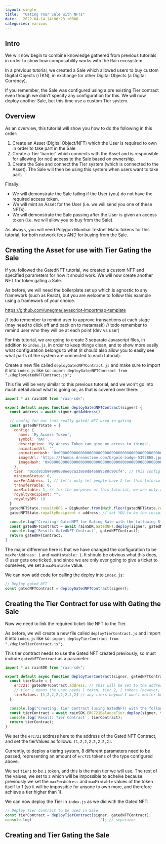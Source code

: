 ```yaml
---
layout: single
title:  "Gating Your Sale with NFTs"
date:   2022-04-14 14:00:23 +0000
categories: various
---
```


## Intro

We will now begin to combine knowledge gathered from previous tutorials in order to show how composability works with the Rain ecosystem.

In a previous tutorial, we created a Sale which allowed users to buy custom Digital Objects (rTKN), in exchange for other Digital Objects (a Digital Currency).

If you remember, the Sale was configured using a pre existing Tier contract even though we didn't specify any configuration for this. We will now deploy another Sale, but this time use a custom Tier system.


## Overview

As an overview, this tutorial will show you how to do the following in this order: 

1. Create an Asset (Digital Object/NFT) which the User is required to own in order to take part in the Sale.
2. Create a Tier 'barrier' which connects with the Asset and is responsible for allowing (or not) access to the Sale based on ownership.
3. Create the Sale and connect the Tier system (which is connected to the Asset). The Sale will then be using this system when users want to take part.

Finally:
* We will demonstrate the Sale failing if the User (you) do not have the required access token.
* We will mint an Asset for the User (i.e. we will send you one of these NFTs).
* We will demonstrate the Sale passing after the User is given an access token (i.e. we will allow you to buy from the Sale).

As always, you will need Polygon Mumbai Testnet Matic tokens for this tutorial, for both network fees AND for buying from the Sale. 

## Creating the Asset for use with Tier Gating the Sale

If you followed the GatedNFT tutorial, we created a custom NFT and specified parameters for how it should work. We will now create another NFT for token gating a Sale.

As before, we will need the boilerplate set up which is agnostic to any framework (such as React), but you are welcome to follow this example using a framework of your choice.

https://github.com/unegma/javascript-importmap-template



// todo remember to remind user to approve transactions at each stage (may need to click off and back on to metamask)
// todo remember to remind user who they will be at each point (dev vs user)

For this tutorial, we are going to create 3 separate Javascript files, in addition to `index.js`, in order to keep things clean, and to show more easily what configuration belongs to what (it should also allow you to easily see what parts of the system are connected to each tutorial).

Create a new file called `deployGatedNFTContract.js` and make sure to import it into `index.js` like so: `import deployGatedNFTContract from "./deployGatedNFTContract.js";`

This file will be very similar to this previous tutorial, and we won't go into much detail about what is going on, as that is covered over there:

```javascript
import * as rainSDK from "rain-sdk";

export default async function deployGatedNFTContract(signer) {
  const address = await signer.getAddress()

  // config for our (not really gated) NFT used in gating
  const gatedNFTState = {
    config: {
      name: 'My Access Token',
      symbol: 'mAT',
      description: 'My Access Token can give me access to things',
      animationUrl: '',
      animationHash: '0x0000000000000000000000000000000000000000000000000000000000000000',
      imageUrl: 'https://thumbs.dreamstime.com/b/gold-badge-5392868.jpg',
      imageHash: '0x0000000000000000000000000000000000000000000000000000000000000000',
    },
    tier: '0xcd953b94999808ee07a33860dd46689580c90cf4', // this config is needed? // todo check this config
    minimumStatus: 0,
    maxPerAddress: 1, // let's only let people have 2 for this tutorial
    transferrable: 0,
    maxMintable: 1, // for the purposes of this tutorial, we are only allowing there to be 1 token is existance
    royaltyRecipient: "",
    royaltyBPS: 10
  }
  gatedNFTState.royaltyBPS = BigNumber.from(Math.floor(gatedNFTState.royaltyBPS * 100)); // convert royaltyBPS to BigNumber format
  gatedNFTState.royaltyRecipient = address; // set YOU to be the recipient

  console.log("Creating: GatedNFT for Gating Sale with the following State:", gatedNFTState,);
  const gatedNFTContract = await rainSDK.GatedNFT.deploy(signer, gatedNFTState); // todo should this be then passed to the constructor in the sdk or used as is?
  console.log(`Result: GatedNFT Contract`, gatedNFTContract);
  return gatedNFTContract;
}
```

The major difference here is that we have changed the configuration to be `maxPerAddress: 1` and `maxMintable: 1`. It should be obvious what this does, (1 user gets one ticket), and since we are only ever going to give a ticket to ourselves, we set a `maxMintable` value.

We can now add code for calling the deploy into `index.js`:

```javascript
// Deploy gated NFT
const gatedNFTContract = deployGatedNFTContract(signer);
```



## Creating the Tier Contract for use with Gating the Sale

Now we need to link the required ticket-like NFT to the Tier.

As before, we will create a new file called `deployTierContract.js` and import it into `index.js` like so: `import deployTierContract from "./deployTierContract.js";`.

This tier contract needs to use the Gated NFT created previously, so must include `gatedNFTContract` as a parameter:

```javascript
import * as rainSDK from "rain-sdk";

export default async function deployTierContract(signer, gatedNFTContract) {
  const tierState = {
    erc721: gatedNFTContract.address, // this will be set to the address of the GatedNFT
    // tier 1 means the user needs 1 token, tier 2, 2 tokens (however, we have set users to only be allowed one, so only tier 1 works here)
    tierValues: [1,2,2,2,2,2,2,2] // any tiers beyond 1 won't matter because there will only ever be one of these tokens in existence
  }

  console.log("Creating: Tier Contract (using GatedNFT) with the following State:", tierState);
  const tierContract = await rainSDK.ERC721BalanceTier.deploy(signer, tierState); // todo should this be then passed to the constructor in the sdk or used as is?
  console.log(`Result: Tier Contract`, tierContract);
  return tierContract;
}
```

We set the `erc721` address here to the address of the Gated NFT Contract, and set the tierValues as follows: `[1,2,2,2,2,2,2,2]`.

Currently, to deploy a tiering system, 8 different parameters need to be passed, representing an amount of `erc721` tokens of the type configured above.

We set `tier1` to be `1` token, and this is the main tier we will use. The rest of the values, we set to `2` which will be impossible to acheive because previously we set the  `maxPerAddress` and `maxMintable` values of the token itself to 1 (so it will be impossible for anyone to own more, and therefore achieve a tier higher than 1).

We can now deploy the Tier in `index.js` as we did with the Gated NFT:

```javascript
// Deploy Tier Contract to be used in Sale
const tierContract = deployTierContract(signer, gatedNFTContract);
console.log('------------------------------'); // separator
```

## Creating and Tier Gating the Sale

[full-example]: https://github.com/unegma/sdk-tutorial-sale
[sale]: https://docs.rainprotocol.xyz/smart-contracts/sale/
[previous-tutorial]: https://docs.rainprotocol.xyz/guides/SDK/using-the-rain-sdk-to-deploy-your-first-rain-contract
[token-gating]: https://medium.com/@jshanks21/nft-meaning-token-gating-ad83aef7cccd
[discord]: https://discord.gg/dzYS3JSwDP
[docs]: https://docs.rainprotocol.xyz
[react-example]: https://github.com/beehive-innovation/examples.rainprotocol.xyz/blob/master/src/examples/DeploySaleExample/DeploySaleExample.tsx
[react-example-live]:  https://examples.rainprotocol.xyz/deploy-sale-example
[unpkg]: https://unpkg.com/
[mumbai]: https://faucet.polygon.technology/
[metamask-tutorial]: https://www.youtube.com/watch?v=6h_liI6atEk
[system-js]: https://www.digitalocean.com/community/tutorials/how-to-dynamically-import-javascript-with-import-maps
[npx]: https://stackoverflow.com/questions/50605219/difference-between-npx-and-npm
[rain-sdk]: https://github.com/beehive-innovation/rain-sdk
[ethers]: https://github.com/ethers-io/ethers.js/
[full-example]: https://github.com/unegma/sdk-tutorial-sale
[opcodes]: https://en.wikipedia.org/wiki/Opcode

